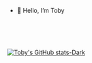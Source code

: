- 👋 Hello, I’m Toby

\
\
\
\
[![Toby's GitHub stats-Dark](https://github-readme-stats.vercel.app/api?username=toby-st&show_icons=true)]()
